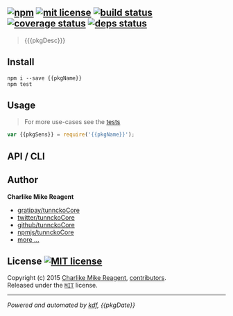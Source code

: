 ## [![npm][npmjs-img]][npmjs-url] [![mit license][license-img]][license-url] [![build status][travis-img]][travis-url] [![coverage status][coveralls-img]][coveralls-url] [![deps status][daviddm-img]][daviddm-url]

> {{{pkgDesc}}}

## Install
```
npm i --save {{pkgName}}
npm test
```


## Usage
> For more use-cases see the [tests](./test.js)

```js
var {{pkgSens}} = require('{{pkgName}}');
```


## API / CLI


## Author
**Charlike Mike Reagent**
+ [gratipay/tunnckoCore][author-gratipay]
+ [twitter/tunnckoCore][author-twitter]
+ [github/tunnckoCore][author-github]
+ [npmjs/tunnckoCore][author-npmjs]
+ [more ...][contrib-more]


## License [![MIT license][license-img]][license-url]
Copyright (c) 2015 [Charlike Mike Reagent][contrib-more], [contributors][contrib-graf].  
Released under the [`MIT`][license-url] license.


[npmjs-url]: http://npm.im/{{pkgName}}
[npmjs-img]: https://img.shields.io/npm/v/{{pkgName}}.svg?style=flat&label={{pkgName}}

[coveralls-url]: https://coveralls.io/r/{{pkgOrgs}}/{{pkgName}}?branch=master
[coveralls-img]: https://img.shields.io/coveralls/{{pkgOrgs}}/{{pkgName}}.svg?style=flat

[license-url]: https://github.com/{{pkgOrgs}}/{{pkgName}}/blob/master/license.md
[license-img]: https://img.shields.io/badge/license-MIT-blue.svg?style=flat

[travis-url]: https://travis-ci.org/{{pkgOrgs}}/{{pkgName}}
[travis-img]: https://img.shields.io/travis/{{pkgOrgs}}/{{pkgName}}.svg?style=flat

[daviddm-url]: https://david-dm.org/{{pkgOrgs}}/{{pkgName}}
[daviddm-img]: https://img.shields.io/david/{{pkgOrgs}}/{{pkgName}}.svg?style=flat

[author-gratipay]: https://gratipay.com/tunnckoCore
[author-twitter]: https://twitter.com/tunnckoCore
[author-github]: https://github.com/tunnckoCore
[author-npmjs]: https://npmjs.org/~tunnckocore

[contrib-more]: http://j.mp/1stW47C
[contrib-graf]: https://github.com/{{pkgOrgs}}/{{pkgName}}/graphs/contributors

***

_Powered and automated by [kdf](https://github.com/tunnckoCore), {{pkgDate}}_